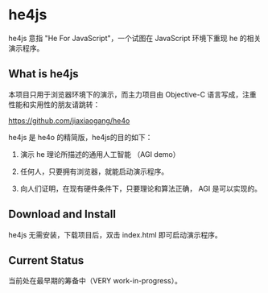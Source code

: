 # he4js

he4js 意指 "He For JavaScript"，一个试图在 JavaScript 环境下重现 he 的相关演示程序。


## What is he4js 

本项目只用于浏览器环境下的演示，而主力项目由 Objective-C 语言写成，注重性能和实用性的朋友请跳转：

<https://github.com/jiaxiaogang/he4o>

he4js 是 he4o 的精简版，he4js的目的如下：

1. 演示 he 理论所描述的通用人工智能 （AGI demo）

1. 任何人，只要拥有浏览器，就能启动演示程序。

1. 向人们证明，在现有硬件条件下，只要理论和算法正确， AGI 是可以实现的。

## Download and Install

he4js 无需安装，下载项目后，双击 index.html 即可启动演示程序。


## Current Status

当前处在最早期的筹备中（VERY work-in-progress）。

